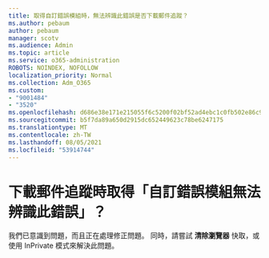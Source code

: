```yaml
---
title: 取得自訂錯誤模組時，無法辨識此錯誤是否下載郵件追蹤？
ms.author: pebaum
author: pebaum
manager: scotv
ms.audience: Admin
ms.topic: article
ms.service: o365-administration
ROBOTS: NOINDEX, NOFOLLOW
localization_priority: Normal
ms.collection: Adm_O365
ms.custom:
- "9001484"
- "3520"
ms.openlocfilehash: d686e38e171e215055f6c5200f02bf52ad4ebc1c0fb502e86c9515a8658e0904
ms.sourcegitcommit: b5f7da89a650d2915dc652449623c78be6247175
ms.translationtype: MT
ms.contentlocale: zh-TW
ms.lasthandoff: 08/05/2021
ms.locfileid: "53914744"
---
```

# <a name="getting-custom-error-module-does-not-recognize-this-error-when-downloading-a-message-trace"></a>下載郵件追蹤時取得「自訂錯誤模組無法辨識此錯誤」？

我們已意識到問題，而且正在處理修正問題。  同時，請嘗試 **清除瀏覽器** 快取，或使用 InPrivate 模式來解決此問題。
